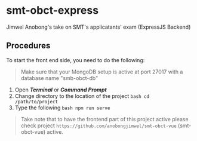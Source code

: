 # smt-obct-express
Jimwel Anobong's take on SMT's applicatants' exam (ExpressJS Backend)

## Procedures
To start the front end side, you need to do the following:
> Make sure that your MongoDB setup is active at port 27017 with a database name "smb-obct-db"
  1. Open ***Terminal*** or ***Command Prompt***
  2. Change directory to the location of the project
    ``` bash
      cd /path/to/project
    ```
  3. Type the following
    ``` bash
      npm run serve
    ```
  
> Take note that to have the frontend part of this project active please check project `https://github.com/anobongjimwel/smt-obct-vue` (smt-obct-vue) active.
